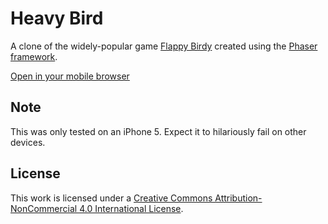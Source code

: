 # Heavy Bird

A clone of the widely-popular game [Flappy Birdy](http://en.wikipedia.org/wiki/Flappy_Bird) created using the [Phaser framework](http://phaser.io/).

[Open in your mobile browser](http://marksteve.com/dtmb)

## Note

This was only tested on an iPhone 5. Expect it to hilariously fail on other devices.

## License

This work is licensed under a [Creative Commons Attribution-NonCommercial 4.0 International License](http://creativecommons.org/licenses/by-nc/4.0/).
